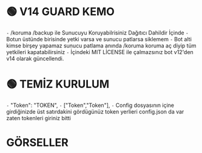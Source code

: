 # 🟢  V14 GUARD KEMO
`-` /koruma /backup ile Sunucuyu Koruyabilrisiniz Dağıtıcı Dahildir İçinde
`-` Botun üstünde birisinde yetki varsa ve sunucu patlarsa siklemem
`-` Bot alti kimse birşey yapamaz sunucu patlama anında /koruma koruma aç diyip tüm yetkileri kapatabilirsiniz
`-` İçindeki MIT LİCENSE ile çalmazsınız bot v12'den v14 olarak güncellendi.

# 🟢  TEMİZ KURULUM
`-` "Token": "TOKEN",
`-` ["Token","Token"],
`-` Config dosyasının içine girdiğinizde üst satırdakini gördügünüz token yerlieri config.json da var zaten tokenleri giriniz bitti

# GÖRSELLER
